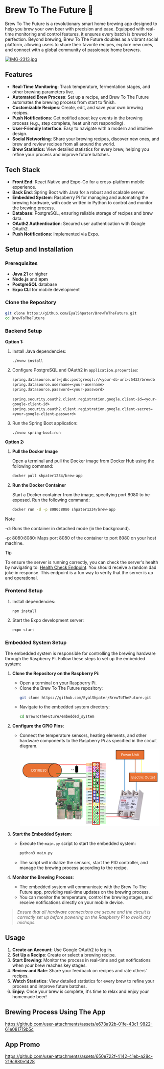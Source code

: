 
# Brew To The Future 🍺

Brew To The Future is a revolutionary smart home brewing app designed to help you brew your own beer with precision and ease. Equipped with real-time monitoring and control features, it ensures every batch is brewed to perfection. Beyond brewing, Brew To The Future doubles as a vibrant social platform, allowing users to share their favorite recipes, explore new ones, and connect with a global community of passionate home brewers.

[![IMG-2313.jpg](https://i.postimg.cc/dQh9L3y6/IMG-2313.jpg)](https://postimg.cc/QVr7zXSK)

## Features

- **Real-Time Monitoring**: Track temperature, fermentation stages, and other brewing parameters live.
- **Automated Brew Process**: Set up a recipe, and Brew To The Future automates the brewing process from start to finish.
- **Customizable Recipes**: Create, edit, and save your own brewing recipes.
- **Push Notifications**: Get notified about key events in the brewing process (e.g., step complete, heat unit not responding).
- **User-Friendly Interface**: Easy to navigate with a modern and intuitive design.
- **Social Networking**: Share your brewing recipes, discover new ones, and brew and review recipes from all around the world.
- **Brew Statistics:** View detailed statistics for every brew, helping you refine your process and improve future batches.

## Tech Stack

- **Front End**: React Native and Expo-Go for a cross-platform mobile experience.
- **Back End**: Spring Boot with Java for a robust and scalable server.
- **Embedded System**: Raspberry Pi for managing and automating the brewing hardware, with code written in Python to control and monitor the brewing process.
- **Database**: PostgreSQL, ensuring reliable storage of recipes and brew data.
- **OAuth2 Authentication**: Secured user authentication with Google OAuth2.
- **Push Notifications**: Implemented via Expo.


## Setup and Installation

### Prerequisites
- **Java 21** or higher
- **Node.js** and **npm**
- **PostgreSQL** database
- **Expo CLI** for mobile development

### Clone the Repository
```bash
git clone https://github.com/EyalShpater/BrewToTheFuture.git
cd BrewToTheFuture
```

### Backend Setup

**Option 1:**
1. Install Java dependencies:
   ```console
   ./mvnw install
   ```
2. Configure PostgreSQL and OAuth2 in `application.properties`:
   ```properties
   spring.datasource.url=jdbc:postgresql://<your-db-url>:5432/brewdb
   spring.datasource.username=<your-username>
   spring.datasource.password=<your-password>

   spring.security.oauth2.client.registration.google.client-id=<your-google-client-id>
   spring.security.oauth2.client.registration.google.client-secret=<your-google-client-password>
   ```
3. Run the Spring Boot application:
   ```bash
   ./mvnw spring-boot:run
   ```

**Option 2:**
1. **Pull the Docker Image**

   Open a terminal and pull the Docker image from Docker Hub using the following command:

   ```bash
   docker pull shpater1234/brew-app

2. **Run the Docker Container**

   Start a Docker container from the image, specifying port 8080 to be exposed. Run the following command:

   ```bash
   docker run -d -p 8080:8080 shpater1234/brew-app
   
> [!NOTE]
>   -d: Runs the container in detached mode (in the background).
>
>   -p: 8080:8080: Maps port 8080 of the container to port 8080 on your host machine.


> [!TIP]
> To ensure the server is running correctly, you can check the server's health by navigating to:
> [Health Check Endpoint](http://localhost:8080/health).
> You should receive a random dad joke in response. This endpoint is a fun way to verify that the server is up and operational.

   
### Frontend Setup
1. Install dependencies:
   ```bash
   npm install
   ```
2. Start the Expo development server:
   ```bash
   expo start
   ```

### Embedded System Setup

The embedded system is responsible for controlling the brewing hardware through the Raspberry Pi. Follow these steps to set up the embedded system:

1. **Clone the Repository on the Raspberry Pi**:
   - Open a terminal on your Raspberry Pi.
   - Clone the Brew To The Future repository:
     ```bash
     git clone https://github.com/EyalShpater/BrewToTheFuture.git
     ```
   - Navigate to the embedded system directory:
     ```bash
     cd BrewToTheFuture/embedded_system
     ```
     
2. **Configure the GPIO Pins**:
   - Connect the temperature sensors, heating elements, and other hardware components to the Raspberry Pi as specified in the circuit diagram.
     ![Circuit Image](https://github.com/EyalShpater/BrewToTheFuture/blob/main/Embedded/Brewing_Module/brewing_circuit.png?raw=true)


3. **Start the Embedded System**:
   - Execute the `main.py` script to start the embedded system:
     ```bash
     python3 main.py
     ```
   - The script will initialize the sensors, start the PID controller, and manage the brewing process according to the recipe.

4. **Monitor the Brewing Process**:
   - The embedded system will communicate with the Brew To The Future app, providing real-time updates on the brewing process.
   - You can monitor the temperature, control the brewing stages, and receive notifications directly on your mobile device.

> _Ensure that all hardware connections are secure and the circuit is correctly set up before powering on the Raspberry Pi to avoid any mishaps._

## Usage

1. **Create an Account**: Use Google OAuth2 to log in.
2. **Set Up a Recipe**: Create or select a brewing recipe.
3. **Start Brewing**: Monitor the process in real-time and get notifications when your brew reaches key stages.
4. **Review and Rate**: Share your feedback on recipes and rate others' recipes.
5. **Watch Statistics**: View detailed statistics for every brew to refine your process and improve future batches.
6. **Enjoy**: Once your brew is complete, it's time to relax and enjoy your homemade beer!

## Brewing Process Using The App

https://github.com/user-attachments/assets/e673a92b-01fe-43c1-9822-61e081719b5c



## App Promo

https://github.com/user-attachments/assets/650e722f-4142-41eb-a28c-219c980e1428
